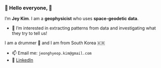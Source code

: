 ### 👋 Hello everyone, 👋
   I’m **Jey Kim**. 
     I am a **geophysicist** who uses **space-geodetic data**.
     
- 👀 I’m interested in extracting patterns from data and investigating what they try to tell us!


I am a drummer :drum: and I am from South Korea :kr:

- 📫 Email me: `jeonghyeop.kim@gmail.com`
- :office: [LinkedIn](https://www.linkedin.com/in/jeykim/)

<!---
jey-kim/jey-kim is a ✨ special ✨ repository because its `README.md` (this file) appears on your GitHub profile.
You can click the Preview link to take a look at your changes.
--->
